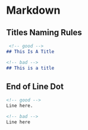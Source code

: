 # Markdown

## Titles Naming Rules

```md
 <!-- good -->
## This Is A Title

<!-- bad -->
## This is a title
```

## End of Line Dot

```md
<!-- good -->
Line here.

<!-- bad -->
Line here
```
